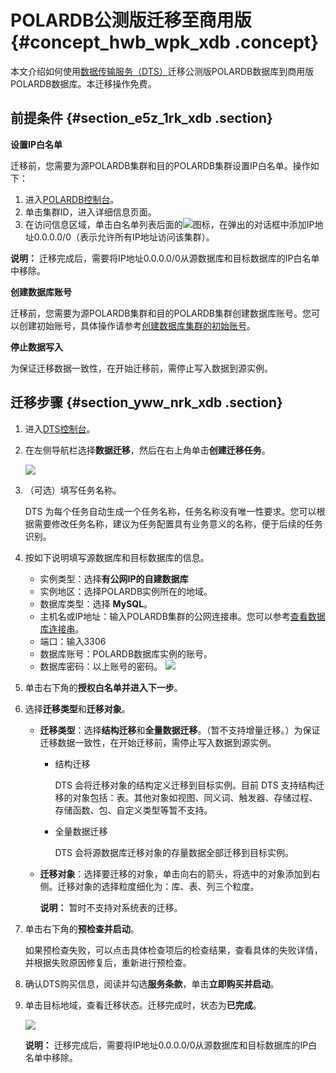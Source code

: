 # POLARDB公测版迁移至商用版 {#concept_hwb_wpk_xdb .concept}

本文介绍如何使用[数据传输服务（DTS）](https://help.aliyun.com/document_detail/26592.html)迁移公测版POLARDB数据库到商用版POLARDB数据库。本迁移操作免费。

## 前提条件 {#section_e5z_1rk_xdb .section}

**设置IP白名单**

迁移前，您需要为源POLARDB集群和目的POLARDB集群设置IP白名单。操作如下：

1.  进入[POLARDB控制台](https://polardb.console.aliyun.com/)。
2.  单击集群ID，进入详细信息页面。
3.  在访问信息区域，单击白名单列表后面的![](http://static-aliyun-doc.oss-cn-hangzhou.aliyuncs.com/assets/img/13787/15345686243689_zh-CN.png)图标，在弹出的对话框中添加IP地址0.0.0.0/0（表示允许所有IP地址访问该集群）。

**说明：** 迁移完成后，需要将IP地址0.0.0.0/0从源数据库和目标数据库的IP白名单中移除。

**创建数据库账号**

迁移前，您需要为源POLARDB集群和目的POLARDB集群创建数据库账号。您可以创建初始账号，具体操作请参考[创建数据库集群的初始账号](cn.zh-CN/快速入门/创建数据库集群的初始账号.md)。

**停止数据写入**

为保证迁移数据一致性，在开始迁移前，需停止写入数据到源实例。

## 迁移步骤 {#section_yww_nrk_xdb .section}

1.  进入[DTS控制台](https://dts.console.aliyun.com/)。
2.  在左侧导航栏选择**数据迁移**，然后在右上角单击**创建迁移任务**。

    ![](http://static-aliyun-doc.oss-cn-hangzhou.aliyuncs.com/assets/img/13787/15345686243682_zh-CN.png)

3.  （可选）填写任务名称。

    DTS 为每个任务自动生成一个任务名称，任务名称没有唯一性要求。您可以根据需要修改任务名称，建议为任务配置具有业务意义的名称，便于后续的任务识别。

4.  按如下说明填写源数据库和目标数据库的信息。

    -   实例类型：选择**有公网IP的自建数据库**
    -   实例地区：选择POLARDB实例所在的地域。
    -   数据库类型：选择 **MySQL**。
    -   主机名或IP地址：输入POLARDB集群的公网连接串。您可以参考[查看数据库连接串](cn.zh-CN/快速入门/连接数据库实例/查看数据库连接地址.md)。
    -   端口：输入3306
    -   数据库账号：POLARDB数据库实例的账号。
    -   数据库密码：以上账号的密码。
    ![](http://static-aliyun-doc.oss-cn-hangzhou.aliyuncs.com/assets/img/13787/15345686243683_zh-CN.png)

5.  单击右下角的**授权白名单并进入下一步**。
6.  选择**迁移类型**和**迁移对象**。
    -   **迁移类型**：选择**结构迁移**和**全量数据迁移**。（暂不支持增量迁移。）为保证迁移数据一致性，在开始迁移前，需停止写入数据到源实例。
        -   结构迁移

            DTS 会将迁移对象的结构定义迁移到目标实例。目前 DTS 支持结构迁移的对象包括：表。其他对象如视图、同义词、触发器、存储过程、存储函数、包、自定义类型等暂不支持。

        -   全量数据迁移

            DTS 会将源数据库迁移对象的存量数据全部迁移到目标实例。

    -   **迁移对象**：选择要迁移的对象，单击向右的箭头，将选中的对象添加到右侧。迁移对象的选择粒度细化为：库、表、列三个粒度。

        **说明：** 暂时不支持对系统表的迁移。

7.  单击右下角的**预检查并启动**。

    如果预检查失败，可以点击具体检查项后的检查结果，查看具体的失败详情，并根据失败原因修复后，重新进行预检查。

8.  确认DTS购买信息，阅读并勾选**服务条款**，单击**立即购买并启动**。
9.  单击目标地域，查看迁移状态。迁移完成时，状态为**已完成**。

    ![](http://static-aliyun-doc.oss-cn-hangzhou.aliyuncs.com/assets/img/13787/15345686243685_zh-CN.png)

    **说明：** 迁移完成后，需要将IP地址0.0.0.0/0从源数据库和目标数据库的IP白名单中移除。


